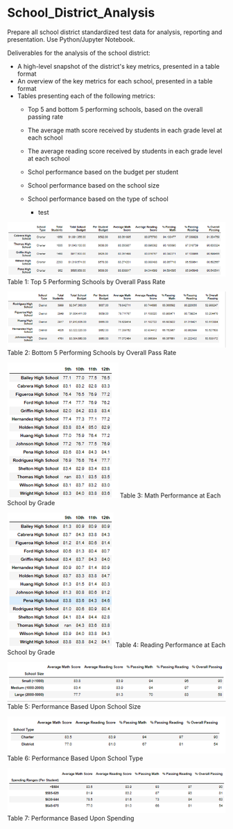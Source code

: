 # School_District_Analysis
Prepare all school district standardized test data for analysis, reporting and presentation.  Use Python/Jupyter Notebook.  

Deliverables for the analysis of the school district: 
* A high-level snapshot of the district's key metrics, presented in a table format
* An overview of the key metrics for each school, presented in a table format
* Tables presenting each of the following metrics:
  * Top 5 and bottom 5 performing schools, based on the overall passing rate
  * The average math score received by students in each grade level at each school
  * The average reading score received by students in each grade level at each school
  * Schol performance based on the budget per student
  * School performance based on the school size 
  * School performance based on the type of school
 
    * test











![Top_5](https://github.com/MikeHankinson/School_District_Analysis/blob/main/Resources/Top_5.PNG)
Table 1: Top 5 Performing Schools by Overall Pass Rate


![Bottom_5](https://github.com/MikeHankinson/School_District_Analysis/blob/main/Resources/Bottom_5.PNG)
Table 2: Bottom 5 Performing Schools by Overall Pass Rate


![Math_by_Grade](https://github.com/MikeHankinson/School_District_Analysis/blob/main/Resources/Math_by_Grade.PNG)
Table 3: Math Performance at Each School by Grade


![Reading_by_Grade](https://github.com/MikeHankinson/School_District_Analysis/blob/main/Resources/Reading_by_Grade.PNG)
Table 4: Reading Performance at Each School by Grade



![School_Size](https://github.com/MikeHankinson/School_District_Analysis/blob/main/Resources/Scores_by_School_Size.PNG)
Table 5: Performance Based Upon School Size


![School_Type](https://github.com/MikeHankinson/School_District_Analysis/blob/main/Resources/Scores_by_School_Type.PNG)
Table 6: Performance Based Upon School Type


![School_Spending](https://github.com/MikeHankinson/School_District_Analysis/blob/main/Resources/Scores_by_Spending.PNG)
Table 7: Performance Based Upon Spending



